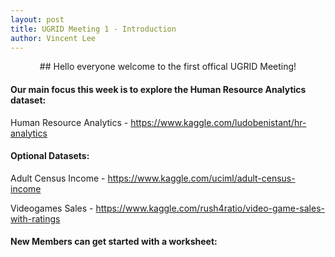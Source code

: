 ```yaml
---
layout: post
title: UGRID Meeting 1 - Introduction
author: Vincent Lee
---
```


<center> ## Hello everyone welcome to the first offical UGRID Meeting! </center>

#### Our main focus this week is to explore the Human Resource Analytics dataset:

Human Resource Analytics - <https://www.kaggle.com/ludobenistant/hr-analytics>

#### Optional Datasets:

Adult Census Income - <https://www.kaggle.com/uciml/adult-census-income>

Videogames Sales - <https://www.kaggle.com/rush4ratio/video-game-sales-with-ratings>

#### New Members can get started with a worksheet:

